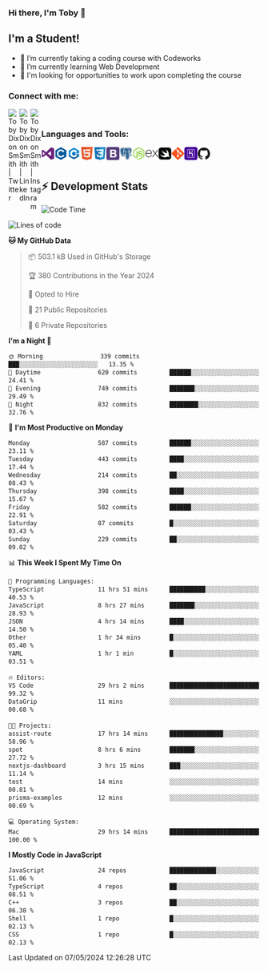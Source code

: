 ### Hi there, I'm Toby 👋

## I'm a Student!
- 🔭 I’m currently taking a coding course with Codeworks
- 🌱 I’m currently learning Web Development
- 💬 I'm looking for opportunities to work upon completing the course

### Connect with me:

[<img align="left" alt="Toby Dixon Smith | Twitter" width="22px" src="https://cdn.jsdelivr.net/npm/simple-icons@v3/icons/twitter.svg" />][twitter]
[<img align="left" alt="Toby Dixon Smith | LinkedIn" width="22px" src="https://cdn.jsdelivr.net/npm/simple-icons@v3/icons/linkedin.svg" />][linkedin]
[<img align="left" alt="Toby Dixon Smith | Instagram" width="22px" src="https://cdn.jsdelivr.net/npm/simple-icons@v3/icons/instagram.svg" />][instagram]

[twitter]: https://twitter.com/TobyDixonSmith1
[instagram]: https://www.instagram.com/toby_ds1/
[linkedin]: https://www.linkedin.com/in/toby-dixon-smith-4734331a3/

<br />

### Languages and Tools:

<img align="left" alt="Visual Studio Code" title="Visual Studio Code" width="26px" src="logos/visualstudio.png" />
<img align="left" alt="C" title="C" width="26px" src="logos/c.png" />
<img align="left" alt="C++" title="C++" width="26px" src="logos/c-plus.png" />
<img align="left" alt="HTML5" title="HTML 5" width="26px" src="logos/html.png" />
<img align="left" alt="CSS3" title="CSS 3" width="26px" src="logos/css3.png" />
<img align="left" alt="BootStrap" title="BootStrap" width="26px" src="logos/bootstrap.png" />
<img align="left" alt="PostgresSQL" title="PostgresSPQ" width="26px" src="logos/postgresql.png" />
<img align="left" alt="Node JS" title="Node JS" width="26px" src="logos/node-js.png" />
<img align="left" alt="Express" title="Express" width="26px" src="logos/express.png" />
<img align="left" alt="Swift" title="Swift" width="26px" src="logos/swift.png" />
<img align="left" alt="Git" title="Git" width="26px" src="logos/git.png" />
<img align="left" alt="Heroku" title="Heroku" width="26px" src="logos/heroku.png" />
<img align="left" alt="GitHub" title="GitHub" width="26px" src="logos/github.png" />
<br />
<br />

## :zap: Development Stats

<!--START_SECTION:waka-->
![Code Time](http://img.shields.io/badge/Code%20Time-533%20hrs-blue)

![Lines of code](https://img.shields.io/badge/From%20Hello%20World%20I%27ve%20Written-2.1%20million%20lines%20of%20code-blue)

**🐱 My GitHub Data** 

> 📦 503.1 kB Used in GitHub's Storage 
 > 
> 🏆 380 Contributions in the Year 2024
 > 
> 💼 Opted to Hire
 > 
> 📜 21 Public Repositories 
 > 
> 🔑 6 Private Repositories 
 > 
**I'm a Night 🦉** 

```text
🌞 Morning                339 commits         ███░░░░░░░░░░░░░░░░░░░░░░   13.35 % 
🌆 Daytime                620 commits         ██████░░░░░░░░░░░░░░░░░░░   24.41 % 
🌃 Evening                749 commits         ███████░░░░░░░░░░░░░░░░░░   29.49 % 
🌙 Night                  832 commits         ████████░░░░░░░░░░░░░░░░░   32.76 % 
```
📅 **I'm Most Productive on Monday** 

```text
Monday                   587 commits         ██████░░░░░░░░░░░░░░░░░░░   23.11 % 
Tuesday                  443 commits         ████░░░░░░░░░░░░░░░░░░░░░   17.44 % 
Wednesday                214 commits         ██░░░░░░░░░░░░░░░░░░░░░░░   08.43 % 
Thursday                 398 commits         ████░░░░░░░░░░░░░░░░░░░░░   15.67 % 
Friday                   582 commits         ██████░░░░░░░░░░░░░░░░░░░   22.91 % 
Saturday                 87 commits          █░░░░░░░░░░░░░░░░░░░░░░░░   03.43 % 
Sunday                   229 commits         ██░░░░░░░░░░░░░░░░░░░░░░░   09.02 % 
```


📊 **This Week I Spent My Time On** 

```text
💬 Programming Languages: 
TypeScript               11 hrs 51 mins      ██████████░░░░░░░░░░░░░░░   40.53 % 
JavaScript               8 hrs 27 mins       ███████░░░░░░░░░░░░░░░░░░   28.93 % 
JSON                     4 hrs 14 mins       ████░░░░░░░░░░░░░░░░░░░░░   14.50 % 
Other                    1 hr 34 mins        █░░░░░░░░░░░░░░░░░░░░░░░░   05.40 % 
YAML                     1 hr 1 min          █░░░░░░░░░░░░░░░░░░░░░░░░   03.51 % 

🔥 Editors: 
VS Code                  29 hrs 2 mins       █████████████████████████   99.32 % 
DataGrip                 11 mins             ░░░░░░░░░░░░░░░░░░░░░░░░░   00.68 % 

🐱‍💻 Projects: 
assist-route             17 hrs 14 mins      ███████████████░░░░░░░░░░   58.96 % 
spot                     8 hrs 6 mins        ███████░░░░░░░░░░░░░░░░░░   27.72 % 
nextjs-dashboard         3 hrs 15 mins       ███░░░░░░░░░░░░░░░░░░░░░░   11.14 % 
test                     14 mins             ░░░░░░░░░░░░░░░░░░░░░░░░░   00.81 % 
prisma-examples          12 mins             ░░░░░░░░░░░░░░░░░░░░░░░░░   00.69 % 

💻 Operating System: 
Mac                      29 hrs 14 mins      █████████████████████████   100.00 % 
```

**I Mostly Code in JavaScript** 

```text
JavaScript               24 repos            █████████████░░░░░░░░░░░░   51.06 % 
TypeScript               4 repos             ██░░░░░░░░░░░░░░░░░░░░░░░   08.51 % 
C++                      3 repos             ██░░░░░░░░░░░░░░░░░░░░░░░   06.38 % 
Shell                    1 repo              █░░░░░░░░░░░░░░░░░░░░░░░░   02.13 % 
CSS                      1 repo              █░░░░░░░░░░░░░░░░░░░░░░░░   02.13 % 
```




 Last Updated on 07/05/2024 12:26:28 UTC
<!--END_SECTION:waka-->
